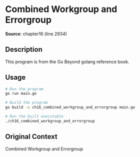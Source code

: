 # Combined Workgroup and Errorgroup

**Source**: chapter16 (line 2934)

## Description

This program is from the Go Beyond golang reference book.

## Usage

```bash
# Run the program
go run main.go

# Build the program
go build -o ch16_combined_workgroup_and_errorgroup main.go

# Run the built executable
./ch16_combined_workgroup_and_errorgroup
```

## Original Context

Combined Workgroup and Errorgroup
